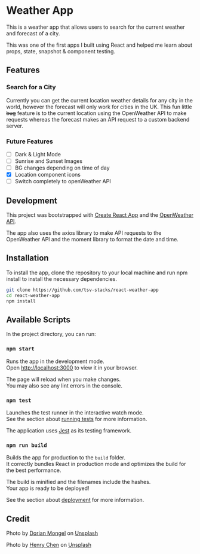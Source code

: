 # Weather App

This is a weather app that allows users to search for the current weather and forecast of a city.

This was one of the first apps I built using React and helped me learn about props, state, snapshot & component testing.

## Features

### Search for a City

Currently you can get the current location weather details for any city in the world, however the forecast will only work for cities in the UK. This fun little ~~bug~~ feature is to the current location using the OpenWeather API to make requests whereas the forecast makes an API request to a custom backend server.

### Future Features

- [ ] Dark & Light Mode
- [ ] Sunrise and Sunset Images
- [ ] BG changes depending on time of day
- [x] Location component icons
- [ ] Switch completely to openWeather API

## Development

This project was bootstrapped with [Create React App](https://github.com/facebook/create-react-app) and the [OpenWeather API](https://openweathermap.org/api).

The app also uses the axios library to make API requests to the OpenWeather API and the moment library to format the date and time.

## Installation

To install the app, clone the repository to your local machine and run npm install to install the necessary dependencies.

```bash
git clone https://github.com/tsv-stacks/react-weather-app
cd react-weather-app
npm install
```

## Available Scripts

In the project directory, you can run:

### `npm start`

Runs the app in the development mode.\
Open [http://localhost:3000](http://localhost:3000) to view it in your browser.

The page will reload when you make changes.\
You may also see any lint errors in the console.

### `npm test`

Launches the test runner in the interactive watch mode.\
See the section about [running tests](https://facebook.github.io/create-react-app/docs/running-tests) for more information.

The application uses [Jest](https://jestjs.io/) as its testing framework.

### `npm run build`

Builds the app for production to the `build` folder.\
It correctly bundles React in production mode and optimizes the build for the best performance.

The build is minified and the filenames include the hashes.\
Your app is ready to be deployed!

See the section about [deployment](https://facebook.github.io/create-react-app/docs/deployment) for more information.

## Credit

Photo by <a href="https://unsplash.com/@_dorian_?utm_source=unsplash&utm_medium=referral&utm_content=creditCopyText">Dorian Mongel</a> on <a href="https://unsplash.com/photos/9zQkRU9IsDk?utm_source=unsplash&utm_medium=referral&utm_content=creditCopyText">Unsplash</a>

Photo by <a href="https://unsplash.com/@chentianlu?utm_source=unsplash&utm_medium=referral&utm_content=creditCopyText">Henry Chen</a> on <a href="https://unsplash.com/photos/x7clQSWhlfE?utm_source=unsplash&utm_medium=referral&utm_content=creditCopyText">Unsplash</a>
